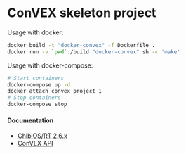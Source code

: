 # ConVEX skeleton project

Usage with docker:

```bash
docker build -t "docker-convex" -f Dockerfile .
docker run -v `pwd`:/build "docker-convex" sh -c 'make'
```

Usage with docker-compose:

```bash
# Start containers
docker-compose up -d
docker attach convex_project_1
# Stop containers
docker-compose stop
```

#### Documentation

* [ChibiOS/RT 2.6.x](http://chibios.sourceforge.net/html/)
* [ConVEX API](https://jpearman.github.io/convex/doxygen/html/)
